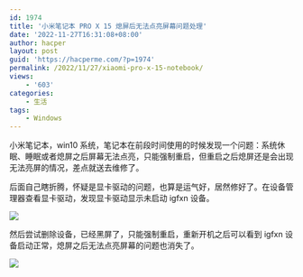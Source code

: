 ```yaml
---
id: 1974
title: '小米笔记本 PRO X 15 熄屏后无法点亮屏幕问题处理'
date: '2022-11-27T16:31:08+08:00'
author: hacper
layout: post
guid: 'https://hacperme.com/?p=1974'
permalink: /2022/11/27/xiaomi-pro-x-15-notebook/
views:
    - '603'
categories:
    - 生活
tags:
    - Windows
---
```


小米笔记本，win10 系统，笔记本在前段时间使用的时候发现一个问题：系统休眠、睡眠或者熄屏之后屏幕无法点亮，只能强制重启，但重启之后熄屏还是会出现无法亮屏的情况，差点就送去维修了。

后面自己瞎折腾，怀疑是显卡驱动的问题，也算是运气好，居然修好了。在设备管理器查看显卡驱动，发现显卡驱动显示未启动 igfxn 设备。

![](https://jsd.cdn.zzko.cn/gh/hacperme/picx_hosting@master/20210507/1.2ifq8fzpiuw0.png)

然后尝试删除设备，已经黑屏了，只能强制重启，重新开机之后可以看到 igfxn 设备启动正常，熄屏之后无法点亮屏幕的问题也消失了。

![](https://jsd.cdn.zzko.cn/gh/hacperme/picx_hosting@master/20210507/2.2h5jrnqhska0.png)